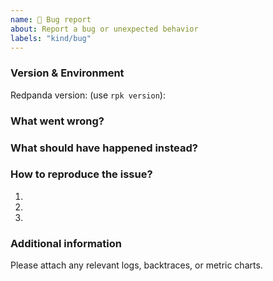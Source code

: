 ```yaml
---
name: 🔧 Bug report
about: Report a bug or unexpected behavior
labels: "kind/bug"
---
```


### Version & Environment

Redpanda version: (use `rpk version`):

<!--

Please also give versions of other components:
- Operating System (e.g. from `/etc/os-release`):
- Any Kafka client libraries in use (e.g. rdkafka, franz-go)
- Docker (use `docker info`):
- Kubernetes (use `kubectl version`):

Include link to test results for automated test failures

-->

### What went wrong?

<!--
  Describe the unexpected behavior
-->

### What should have happened instead?

<!--
  Describe what you wanted to happen.
-->

### How to reproduce the issue?

1.
2.
3.

### Additional information

Please attach any relevant logs, backtraces, or metric charts.
